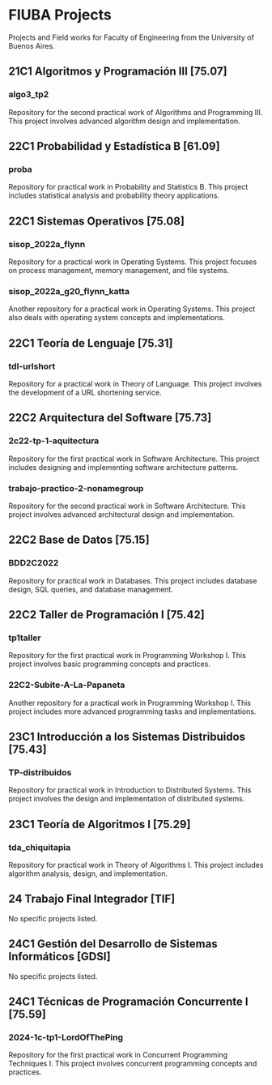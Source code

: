 # FIUBA Projects
Projects and Field works for Faculty of Engineering from the University of Buenos Aires. 

## 21C1 Algoritmos y Programación III [75.07]
### algo3_tp2
Repository for the second practical work of Algorithms and Programming III. This project involves advanced algorithm design and implementation.

## 22C1 Probabilidad y Estadística B [61.09]
### proba
Repository for practical work in Probability and Statistics B. This project includes statistical analysis and probability theory applications.

## 22C1 Sistemas Operativos [75.08]
### sisop_2022a_flynn
Repository for a practical work in Operating Systems. This project focuses on process management, memory management, and file systems.
### sisop_2022a_g20_flynn_katta
Another repository for a practical work in Operating Systems. This project also deals with operating system concepts and implementations.

## 22C1 Teoría de Lenguaje [75.31]
### tdl-urlshort
Repository for a practical work in Theory of Language. This project involves the development of a URL shortening service.

## 22C2 Arquitectura del Software [75.73]
### 2c22-tp-1-aquitectura
Repository for the first practical work in Software Architecture. This project includes designing and implementing software architecture patterns.
### trabajo-practico-2-nonamegroup
Repository for the second practical work in Software Architecture. This project involves advanced architectural design and implementation.

## 22C2 Base de Datos [75.15]
### BDD2C2022
Repository for practical work in Databases. This project includes database design, SQL queries, and database management.

## 22C2 Taller de Programación I [75.42]
### tp1taller
Repository for the first practical work in Programming Workshop I. This project involves basic programming concepts and practices.
### 22C2-Subite-A-La-Papaneta
Another repository for a practical work in Programming Workshop I. This project includes more advanced programming tasks and implementations.

## 23C1 Introducción a los Sistemas Distribuidos [75.43]
### TP-distribuidos
Repository for practical work in Introduction to Distributed Systems. This project involves the design and implementation of distributed systems.

## 23C1 Teoría de Algoritmos I [75.29]
### tda_chiquitapia
Repository for practical work in Theory of Algorithms I. This project includes algorithm analysis, design, and implementation.

## 24 Trabajo Final Integrador [TIF]
No specific projects listed.

## 24C1 Gestión del Desarrollo de Sistemas Informáticos [GDSI]
No specific projects listed.

## 24C1 Técnicas de Programación Concurrente I [75.59]
### 2024-1c-tp1-LordOfThePing
Repository for the first practical work in Concurrent Programming Techniques I. This project involves concurrent programming concepts and practices.